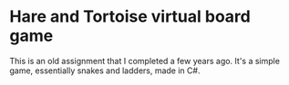 # Hare and Tortoise virtual board game

This is an old assignment that I completed a few years ago.  It's a simple game, essentially snakes and ladders, made in C#.
